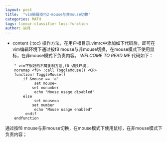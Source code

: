 ```yaml
---
layout: post
title:  "vim编辑技巧2-mouse与非mouse切换"
categories: MATH
tags: linear-classifier loss-function 
author: 柒月
---
```


* content
{:toc}
操作方法，在用户根目录.vimrc中添加如下代码后，即可在vim编辑环境下通过按f8 mouse与非mouse切换，在mouse模式下使用鼠标，在非mouse模式下负责内容。
*WELCOME TO READ ME*
代码如下：

```
    " vim下很好的右键复制方法,f8 切换环境；
    noremap <f8> :call ToggleMouse() <CR>
    function! ToggleMouse()
        if &mouse == 'a'
             set mouse=
            set nonumber
             echo "Mouse usage disabled"
        else
             set mouse=a
            set number
             echo "Mouse usage enabled"
         endif
    endfunction
```
通过按f8 mouse与非mouse切换，在mouse模式下使用鼠标，在非mouse模式下负责内容；